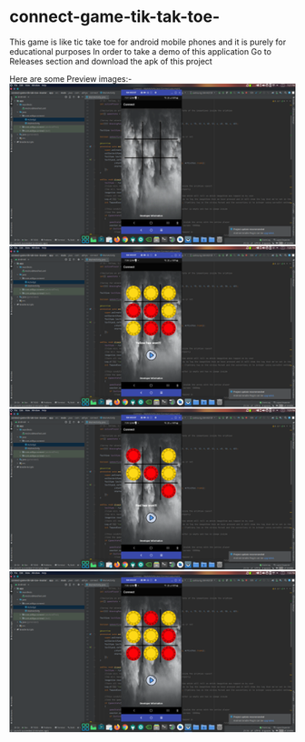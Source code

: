 # connect-game-tik-tak-toe-
This game is like tic take toe for android mobile phones and it is purely for educational purposes
In order to take a demo of this application Go to Releases section and download the apk of this project

Here are some Preview images:-
![](app/src/main/res/drawable/one.png)
![](app/src/main/res/drawable/two.png)
![](app/src/main/res/drawable/three.png)
![](app/src/main/res/drawable/four.png)
